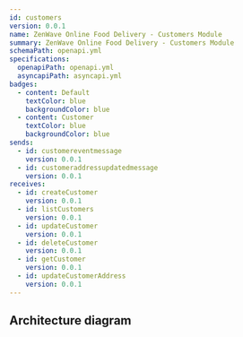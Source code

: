 ```yaml
---
id: customers
version: 0.0.1
name: ZenWave Online Food Delivery - Customers Module
summary: ZenWave Online Food Delivery - Customers Module
schemaPath: openapi.yml
specifications:
  openapiPath: openapi.yml
  asyncapiPath: asyncapi.yml
badges:
  - content: Default
    textColor: blue
    backgroundColor: blue
  - content: Customer
    textColor: blue
    backgroundColor: blue
sends:
  - id: customereventmessage
    version: 0.0.1
  - id: customeraddressupdatedmessage
    version: 0.0.1
receives:
  - id: createCustomer
    version: 0.0.1
  - id: listCustomers
    version: 0.0.1
  - id: updateCustomer
    version: 0.0.1
  - id: deleteCustomer
    version: 0.0.1
  - id: getCustomer
    version: 0.0.1
  - id: updateCustomerAddress
    version: 0.0.1
---
```

## Architecture diagram
<NodeGraph />
